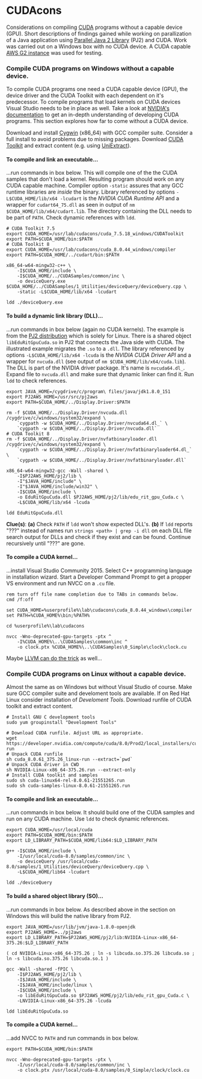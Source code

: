 # CUDAcons
Considerations on compiling [CUDA](https://de.wikipedia.org/wiki/CUDA) programs without a capable device (GPU). Short descriptions of findings gained while working on parallization of a Java application using [Parallel Java 2 Library](https://www.cs.rit.edu/~ark/pj2.shtml) (PJ2) and CUDA. Work was carried out on a Windows box with no CUDA device. A CUDA capable [AWS G2 instance](https://aws.amazon.com/de/blogs/aws/new-g2-instance-type-with-4x-more-gpu-power/) was used for testing.

### Compile CUDA programs on Windows without a capable device.
To compile CUDA programs one need a CUDA capable device (GPU), the device driver and the CUDA Toolkit with each dependent on it's predecessor. To compile programs that load kernels on CUDA devices Visual Studio needs to be in place as well. Take a look at [NVIDIA's documentation](https://docs.nvidia.com/cuda/cuda-c-programming-guide/) to get an in-depth understanding of developing CUDA programs. This section explores how far to come without a CUDA device.

Download and install [Cygwin](http://cygwin.com/) (x86_64) with GCC compiler suite. Consider a full install to avoid problems due to missing packages. Download [CUDA Toolkit](https://developer.nvidia.com/cuda-toolkit) and extract content (e.g. using [UniExtract](http://www.legroom.net/software/uniextract)).

#### To compile and link an executable...
...run commands in box below. This will compile one of the the CUDA samples that don't load a kernel. Resulting program should work on any CUDA capable machine. Compiler option `-static` assures that any GCC runtime libraries are *inside* the binary. Library referenced by options `-L$CUDA_HOME/lib/x64 -lcudart` is the *NVIDIA CUDA Runtime API* and a wrapper for `cudart64_75.dll` as seen in output of `nm $CUDA_HOME/lib/x64/cudart.lib`. The directory containing the DLL needs to be part of `PATH`. Check dynamic references with `ldd`.
```
# CUDA Toolkit 7.5
export CUDA_HOME=/usr/lab/cudacons/cuda_7.5.18_windows/CUDAToolkit
export PATH=$CUDA_HOME/bin:$PATH
# CUDA Toolkit 8
export CUDA_HOME=/usr/lab/cudacons/cuda_8.0.44_windows/compiler
export PATH=$CUDA_HOME/../cudart/bin:$PATH

x86_64-w64-mingw32-c++ \
	-I$CUDA_HOME/include \
	-I$CUDA_HOME/../CUDASamples/common/inc \
	-o deviceQuery.exe $CUDA_HOME/../CUDASamples/1_Utilities/deviceQuery/deviceQuery.cpp \
	-static -L$CUDA_HOME/lib/x64 -lcudart

ldd ./deviceQuery.exe
```

#### To build a dynamic link library (DLL)...
...run commands in box below (again no CUDA kernels). The example is from the [PJ2 distribution](pj2) which is solely for Linux. There is a shared object `libEduRitGpuCuda.so` in PJ2 that connects the Java side with CUDA. The illustrated example migrates the `.so` to a  `.dll`. The library referenced by options `-L$CUDA_HOME/lib/x64 -lcuda` is the *NVIDIA CUDA Driver API* and a wrapper for `nvcuda.dll` (see output of `nm $CUDA_HOME/lib/x64/cuda.lib`). The DLL is part of the NVIDIA driver package. It's name is `nvcuda64.dl_`. Expand file to `nvcuda.dll` and make sure that dynamic linker can find it. Run `ldd` to check references.
```
export JAVA_HOME=/cygdrive/c/program\ files/java/jdk1.8.0_151
export PJ2AWS_HOME=/usr/src/pj2aws
export PATH=$CUDA_HOME/../Display.Driver:$PATH

rm -f $CUDA_HOME/../Display.Driver/nvcuda.dll
/cygdrive/c/windows/system32/expand \
	`cygpath -w $CUDA_HOME/../Display.Driver/nvcuda64.dl_` \
	`cygpath -w $CUDA_HOME/../Display.Driver/nvcuda.dll`
# CUDA Toolkit 8
rm -f $CUDA_HOME/../Display.Driver/nvfatbinaryloader.dll
/cygdrive/c/windows/system32/expand \
	`cygpath -w $CUDA_HOME/../Display.Driver/nvfatbinaryloader64.dl_` \
	`cygpath -w $CUDA_HOME/../Display.Driver/nvfatbinaryloader.dll`

x86_64-w64-mingw32-gcc -Wall -shared \
	-I$PJ2AWS_HOME/pj2/lib \
	-I"$JAVA_HOME/include" \
	-I"$JAVA_HOME/include/win32" \
	-I$CUDA_HOME/include \
	-o EduRitGpuCuda.dll $PJ2AWS_HOME/pj2/lib/edu_rit_gpu_Cuda.c \
	-L$CUDA_HOME/lib/x64 -lcuda

ldd EduRitGpuCuda.dll
```

**Clue(s)**: **(a)** Check `PATH` if `ldd` won't show expected DLL's. **(b)** If `ldd` reports "???" instead of names run `strings <path> | grep -i dll` on each DLL file search output for DLLs and check if they exist and can be found. Continue recursively until "???" are gone.

#### To compile a CUDA kernel...
...install Visual Studio Community 2015. Select C++ programming language in installation wizard. Start a Developer Command Prompt to get a propper VS environment and run NVCC on a `.cu` file.
```
rem turn off file name completion due to TABs in commands below.
cmd /f:off

set CUDA_HOME=%userprofile%\lab\cudacons\cuda_8.0.44_windows\compiler
set PATH=%CUDA_HOME%\bin;%PATH%

cd %userprofile%\lab\cudacons

nvcc -Wno-deprecated-gpu-targets -ptx ^
	-I%CUDA_HOME%\..\CUDASamples\common\inc ^
	-o clock.ptx %CUDA_HOME%\..\CUDASamples\0_Simple\clock\clock.cu
```

Maybe [LLVM can do the trick](http://llvm.org/docs/CompileCudaWithLLVM.html) as well...

### Compile CUDA programs on Linux without a capable device.
Almost the same as on Windows but without Visual Studio of course. Make sure GCC compiler suite and develoment tools are available. If on Red Hat Linux consider installation of *Develoment Tools*. Download runfile of CUDA toolkit and extract content.
```
# Install GNU C development tools
sudo yum groupinstall "Development Tools"

# Download CUDA runfile. Adjust URL as appropriate.
wget https://developer.nvidia.com/compute/cuda/8.0/Prod2/local_installers/cuda_8.0.61_375.26_linux-run
# Unpack CUDA runfile
sh cuda_8.0.61_375.26_linux-run --extract=`pwd`
# Unpack CUDA driver in CWD
sh NVIDIA-Linux-x86_64-375.26.run --extract-only
# Install CUDA toolkit and samples
sudo sh cuda-linux64-rel-8.0.61-21551265.run
sudo sh cuda-samples-linux-8.0.61-21551265.run
```

#### To compile and link an executable...
...run commands in box below. It should build one of the CUDA samples and run on any CUDA machine. Use `ldd` to check dynamic references.
```
export CUDA_HOME=/usr/local/cuda
export PATH=$CUDA_HOME/bin:$PATH
export LD_LIBRARY_PATH=$CUDA_HOME/lib64:$LD_LIBRARY_PATH

g++ -I$CUDA_HOME/include \
	-I/usr/local/cuda-8.0/samples/common/inc \
	-o deviceQuery /usr/local/cuda-8.0/samples/1_Utilities/deviceQuery/deviceQuery.cpp \
	-L$CUDA_HOME/lib64 -lcudart

ldd ./deviceQuery
```

#### To build a shared object library (SO)...
...run commands in box below. As described above in the section on Windows this will build the native library from PJ2.
```
export JAVA_HOME=/usr/lib/jvm/java-1.8.0-openjdk
export PJ2AWS_HOME=../pj2aws
export LD_LIBRARY_PATH=$PJ2AWS_HOME/pj2/lib:NVIDIA-Linux-x86_64-375.26:$LD_LIBRARY_PATH

( cd NVIDIA-Linux-x86_64-375.26 ; ln -s libcuda.so.375.26 libcuda.so ; ln -s libcuda.so.375.26 libcuda.so.1 )

gcc -Wall -shared -fPIC \
	-I$PJ2AWS_HOME/pj2/lib \
	-I$JAVA_HOME/include \
	-I$JAVA_HOME/include/linux \
	-I$CUDA_HOME/include \
	-o libEduRitGpuCuda.so $PJ2AWS_HOME/pj2/lib/edu_rit_gpu_Cuda.c \
	-LNVIDIA-Linux-x86_64-375.26 -lcuda

ldd libEduRitGpuCuda.so
```

#### To compile a CUDA kernel...
...add NVCC to `PATH` and run commands in box below.
```
export PATH=$CUDA_HOME/bin:$PATH

nvcc -Wno-deprecated-gpu-targets -ptx \
	-I/usr/local/cuda-8.0/samples/common/inc \
	-o clock.ptx /usr/local/cuda-8.0/samples/0_Simple/clock/clock.cu
```
